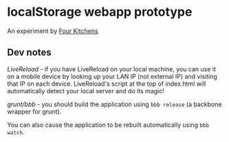 # localStorage webapp prototype

An experiment by [Four Kitchens](http://fourkitchens.com)

## Dev notes

*LiveReload* - if you have LiveReload on your local machine, you can use it on a
mobile device by looking up your LAN IP (not external IP) and visiting that IP
on each device. LiveReload's script at the top of index.html will automatically
detect your local server and do its magic!

*grunt/bbb* - you should build the application using ```bbb release``` (a backbone
wrapper for grunt).

You can also cause the application to be rebuilt automatically using ```bbb watch```.
